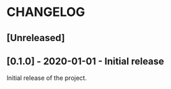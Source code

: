 # CHANGELOG

## [Unreleased]


## [0.1.0] - 2020-01-01 - Initial release

Initial release of the project.
